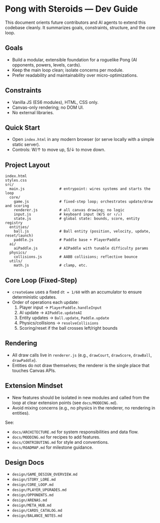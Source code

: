 # Pong with Steroids — Dev Guide

This document orients future contributors and AI agents to extend this codebase cleanly. It summarizes goals, constraints, structure, and the core loop.

## Goals
- Build a modular, extensible foundation for a roguelike Pong (AI opponents, powers, levels, cards).
- Keep the main loop clean; isolate concerns per module.
- Prefer readability and maintainability over micro-optimizations.

## Constraints
- Vanilla JS (ES6 modules), HTML, CSS only.
- Canvas-only rendering; no DOM UI.
- No external libraries.

## Quick Start
- Open `index.html` in any modern browser (or serve locally with a simple static server).
- Controls: W/↑ to move up, S/↓ to move down.

## Project Layout
```text
index.html
styles.css
src/
  main.js                # entrypoint: wires systems and starts the loop
  core/
    game.js              # fixed-step loop; orchestrates update/draw and scoring
    renderer.js          # all canvas drawing; no logic
    input.js             # keyboard input (W/S or ↑/↓)
    state.js             # global state: bounds, score, entity registry
  entities/
    ball.js              # Ball entity (position, velocity, update, reset/launch)
    paddle.js            # Paddle base + PlayerPaddle
  ai/
    aiPaddle.js          # AIPaddle with tunable difficulty params
  physics/
    collisions.js        # AABB collisions; reflective bounce
  utils/
    math.js              # clamp, etc.
```

## Core Loop (Fixed-Step)
- `createGame` uses a fixed `dt = 1/60` with an accumulator to ensure deterministic updates.
- Order of operations each update:
  1) Player input → `PlayerPaddle.handleInput`
  2) AI update → `AIPaddle.updateAI`
  3) Entity updates → `Ball.update`, `Paddle.update`
  4) Physics/collisions → `resolveCollisions`
  5) Scoring/reset if the ball crosses left/right bounds

## Rendering
- All draw calls live in `renderer.js` (e.g., `drawCourt`, `drawScore`, `drawBall`, `drawPaddle`).
- Entities do not draw themselves; the renderer is the single place that touches Canvas APIs.

## Extension Mindset
- New features should be isolated in new modules and called from the loop at clear extension points (see `docs/MODDING.md`).
- Avoid mixing concerns (e.g., no physics in the renderer, no rendering in entities).

See:
- `docs/ARCHITECTURE.md` for system responsibilities and data flow.
- `docs/MODDING.md` for recipes to add features.
- `docs/CONTRIBUTING.md` for style and conventions.
- `docs/ROADMAP.md` for milestone guidance.

## Design Docs
- `design/GAME_DESIGN_OVERVIEW.md`
- `design/STORY_LORE.md`
- `design/CORE_LOOP.md`
- `design/PLAYER_UPGRADES.md`
- `design/OPPONENTS.md`
- `design/ARENAS.md`
- `design/META_HUB.md`
- `design/CARDS_CATALOG.md`
- `design/BALANCE_NOTES.md`

